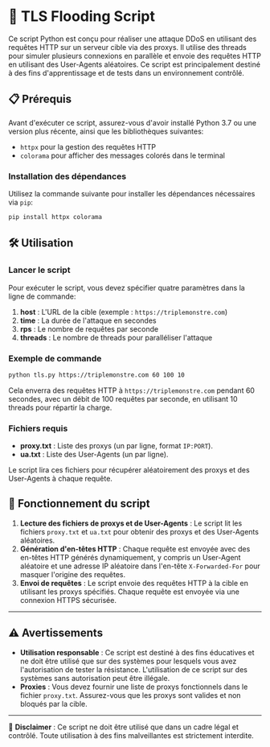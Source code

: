 
# 🚀 TLS Flooding Script

Ce script Python est conçu pour réaliser une attaque DDoS en utilisant des requêtes HTTP sur un serveur cible via des proxys. Il utilise des threads pour simuler plusieurs connexions en parallèle et envoie des requêtes HTTP en utilisant des User-Agents aléatoires. Ce script est principalement destiné à des fins d'apprentissage et de tests dans un environnement contrôlé.

## 📋 Prérequis

Avant d'exécuter ce script, assurez-vous d'avoir installé Python 3.7 ou une version plus récente, ainsi que les bibliothèques suivantes:

- `httpx` pour la gestion des requêtes HTTP
- `colorama` pour afficher des messages colorés dans le terminal

### Installation des dépendances

Utilisez la commande suivante pour installer les dépendances nécessaires via `pip`:

```bash
pip install httpx colorama
```

## 🛠️ Utilisation

### Lancer le script

Pour exécuter le script, vous devez spécifier quatre paramètres dans la ligne de commande:

1. **host** : L'URL de la cible (exemple : `https://triplemonstre.com`)
2. **time** : La durée de l'attaque en secondes
3. **rps** : Le nombre de requêtes par seconde
4. **threads** : Le nombre de threads pour paralléliser l'attaque

### Exemple de commande

```bash
python tls.py https://triplemonstre.com 60 100 10
```

Cela enverra des requêtes HTTP à `https://triplemonstre.com` pendant 60 secondes, avec un débit de 100 requêtes par seconde, en utilisant 10 threads pour répartir la charge.

### Fichiers requis

- **proxy.txt** : Liste des proxys (un par ligne, format `IP:PORT`).
- **ua.txt** : Liste des User-Agents (un par ligne).

Le script lira ces fichiers pour récupérer aléatoirement des proxys et des User-Agents à chaque requête.

## 🔧 Fonctionnement du script

1. **Lecture des fichiers de proxys et de User-Agents** : Le script lit les fichiers `proxy.txt` et `ua.txt` pour obtenir des proxys et des User-Agents aléatoires.
2. **Génération d'en-têtes HTTP** : Chaque requête est envoyée avec des en-têtes HTTP générés dynamiquement, y compris un User-Agent aléatoire et une adresse IP aléatoire dans l'en-tête `X-Forwarded-For` pour masquer l'origine des requêtes.
3. **Envoi de requêtes** : Le script envoie des requêtes HTTP à la cible en utilisant les proxys spécifiés. Chaque requête est envoyée via une connexion HTTPS sécurisée.
---
## ⚠️ Avertissements

- **Utilisation responsable** : Ce script est destiné à des fins éducatives et ne doit être utilisé que sur des systèmes pour lesquels vous avez l'autorisation de tester la résistance. L'utilisation de ce script sur des systèmes sans autorisation peut être illégale.
- **Proxies** : Vous devez fournir une liste de proxys fonctionnels dans le fichier `proxy.txt`. Assurez-vous que les proxys sont valides et non bloqués par la cible.


---

🚨 **Disclaimer** : Ce script ne doit être utilisé que dans un cadre légal et contrôlé. Toute utilisation à des fins malveillantes est strictement interdite.
